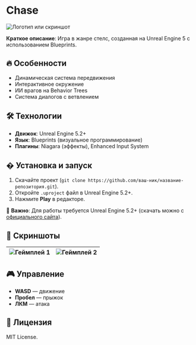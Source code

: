 # Chase

![Логотип или скриншот](ссылка_на_изображение.png)  

**Краткое описание**: Игра в жанре стелс, созданная на Unreal Engine 5 с использованием Blueprints.  

## 🔥 Особенности  
- Динамическая система передвижения  
- Интерактивное окружение  
- ИИ врагов на Behavior Trees  
- Система диалогов с ветвлением  

## 🛠 Технологии  
- **Движок**: Unreal Engine 5.2+  
- **Язык**: Blueprints (визуальное программирование)  
- **Плагины**: Niagara (эффекты), Enhanced Input System  

## � Установка и запуск  
1. Скачайте проект (`git clone https://github.com/ваш-ник/название-репозитория.git`).  
2. Откройте `.uproject` файл в Unreal Engine 5.2+.  
3. Нажмите **Play** в редакторе.  

📌 **Важно**: Для работы требуется Unreal Engine 5.2+ (скачать можно с [официального сайта](https://www.unrealengine.com/)).  

## 📸 Скриншоты  
| ![Геймплей 1](ссылка_на_скрин1.png) | ![Геймплей 2](ссылка_на_скрин2.png) |  
|--------------------------------------|--------------------------------------|  

## 🎮 Управление  
- **WASD** — движение  
- **Пробел** — прыжок  
- **ЛКМ** — атака  

## 📜 Лицензия  
MIT License.
